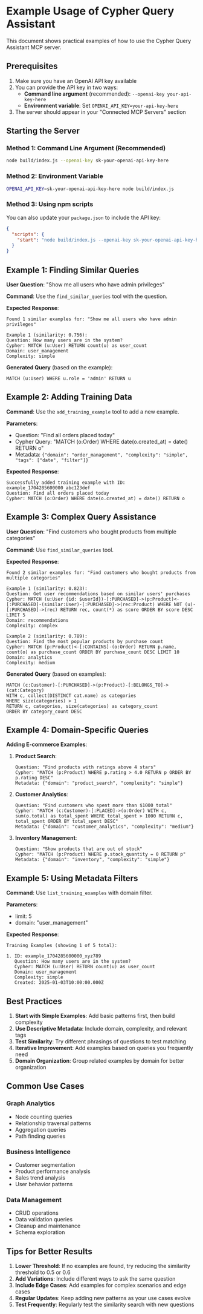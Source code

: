 # Example Usage of Cypher Query Assistant

This document shows practical examples of how to use the Cypher Query Assistant MCP server.

## Prerequisites

1. Make sure you have an OpenAI API key available
2. You can provide the API key in two ways:
   - **Command line argument** (recommended): `--openai-key your-api-key-here`
   - **Environment variable**: Set `OPENAI_API_KEY=your-api-key-here`
3. The server should appear in your "Connected MCP Servers" section

## Starting the Server

### Method 1: Command Line Argument (Recommended)
```bash
node build/index.js --openai-key sk-your-openai-api-key-here
```

### Method 2: Environment Variable
```bash
OPENAI_API_KEY=sk-your-openai-api-key-here node build/index.js
```

### Method 3: Using npm scripts
You can also update your `package.json` to include the API key:
```json
{
  "scripts": {
    "start": "node build/index.js --openai-key sk-your-openai-api-key-here"
  }
}
```

## Example 1: Finding Similar Queries

**User Question**: "Show me all users who have admin privileges"

**Command**: Use the `find_similar_queries` tool with the question.

**Expected Response**:
```
Found 1 similar examples for: "Show me all users who have admin privileges"

Example 1 (similarity: 0.756):
Question: How many users are in the system?
Cypher: MATCH (u:User) RETURN count(u) as user_count
Domain: user_management
Complexity: simple
```

**Generated Query** (based on the example):
```cypher
MATCH (u:User) WHERE u.role = 'admin' RETURN u
```

## Example 2: Adding Training Data

**Command**: Use the `add_training_example` tool to add a new example.

**Parameters**:
- Question: "Find all orders placed today"
- Cypher Query: "MATCH (o:Order) WHERE date(o.created_at) = date() RETURN o"
- Metadata: `{"domain": "order_management", "complexity": "simple", "tags": ["date", "filter"]}`

**Expected Response**:
```
Successfully added training example with ID: example_1704285600000_abc123def
Question: Find all orders placed today
Cypher: MATCH (o:Order) WHERE date(o.created_at) = date() RETURN o
```

## Example 3: Complex Query Assistance

**User Question**: "Find customers who bought products from multiple categories"

**Command**: Use `find_similar_queries` tool.

**Expected Response**:
```
Found 2 similar examples for: "Find customers who bought products from multiple categories"

Example 1 (similarity: 0.823):
Question: Get user recommendations based on similar users' purchases
Cypher: MATCH (u:User {id: $userId})-[:PURCHASED]->(p:Product)<-[:PURCHASED]-(similar:User)-[:PURCHASED]->(rec:Product) WHERE NOT (u)-[:PURCHASED]->(rec) RETURN rec, count(*) as score ORDER BY score DESC LIMIT 5
Domain: recommendations
Complexity: complex

Example 2 (similarity: 0.789):
Question: Find the most popular products by purchase count
Cypher: MATCH (p:Product)<-[:CONTAINS]-(o:Order) RETURN p.name, count(o) as purchase_count ORDER BY purchase_count DESC LIMIT 10
Domain: analytics
Complexity: medium
```

**Generated Query** (based on examples):
```cypher
MATCH (c:Customer)-[:PURCHASED]->(p:Product)-[:BELONGS_TO]->(cat:Category)
WITH c, collect(DISTINCT cat.name) as categories
WHERE size(categories) > 1
RETURN c, categories, size(categories) as category_count
ORDER BY category_count DESC
```

## Example 4: Domain-Specific Queries

**Adding E-commerce Examples**:

1. **Product Search**:
   ```
   Question: "Find products with ratings above 4 stars"
   Cypher: "MATCH (p:Product) WHERE p.rating > 4.0 RETURN p ORDER BY p.rating DESC"
   Metadata: {"domain": "product_search", "complexity": "simple"}
   ```

2. **Customer Analytics**:
   ```
   Question: "Find customers who spent more than $1000 total"
   Cypher: "MATCH (c:Customer)-[:PLACED]->(o:Order) WITH c, sum(o.total) as total_spent WHERE total_spent > 1000 RETURN c, total_spent ORDER BY total_spent DESC"
   Metadata: {"domain": "customer_analytics", "complexity": "medium"}
   ```

3. **Inventory Management**:
   ```
   Question: "Show products that are out of stock"
   Cypher: "MATCH (p:Product) WHERE p.stock_quantity = 0 RETURN p"
   Metadata: {"domain": "inventory", "complexity": "simple"}
   ```

## Example 5: Using Metadata Filters

**Command**: Use `list_training_examples` with domain filter.

**Parameters**:
- limit: 5
- domain: "user_management"

**Expected Response**:
```
Training Examples (showing 1 of 5 total):

1. ID: example_1704285600000_xyz789
   Question: How many users are in the system?
   Cypher: MATCH (u:User) RETURN count(u) as user_count
   Domain: user_management
   Complexity: simple
   Created: 2025-01-03T10:00:00.000Z
```

## Best Practices

1. **Start with Simple Examples**: Add basic patterns first, then build complexity
2. **Use Descriptive Metadata**: Include domain, complexity, and relevant tags
3. **Test Similarity**: Try different phrasings of questions to test matching
4. **Iterative Improvement**: Add examples based on queries you frequently need
5. **Domain Organization**: Group related examples by domain for better organization

## Common Use Cases

### Graph Analytics
- Node counting queries
- Relationship traversal patterns
- Aggregation queries
- Path finding queries

### Business Intelligence
- Customer segmentation
- Product performance analysis
- Sales trend analysis
- User behavior patterns

### Data Management
- CRUD operations
- Data validation queries
- Cleanup and maintenance
- Schema exploration

## Tips for Better Results

1. **Lower Threshold**: If no examples are found, try reducing the similarity threshold to 0.5 or 0.6
2. **Add Variations**: Include different ways to ask the same question
3. **Include Edge Cases**: Add examples for complex scenarios and edge cases
4. **Regular Updates**: Keep adding new patterns as your use cases evolve
5. **Test Frequently**: Regularly test the similarity search with new questions
